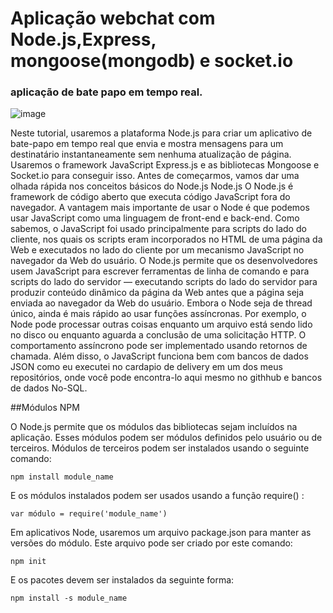# Aplicação webchat com Node.js,Express, mongoose(mongodb) e socket.io
### aplicação de bate papo em tempo real.
![image](https://user-images.githubusercontent.com/57453192/159144467-7b8a3e5e-8280-4128-818f-94f793871336.png)

Neste tutorial, usaremos a plataforma Node.js para criar um aplicativo de bate-papo em tempo real que envia e mostra mensagens para um destinatário instantaneamente sem nenhuma atualização de página. Usaremos o framework JavaScript Express.js e as bibliotecas Mongoose e Socket.io para conseguir isso.
Antes de começarmos, vamos dar uma olhada rápida nos conceitos básicos do Node.js
Node.js
O Node.js é framework de código aberto que executa código JavaScript fora do navegador. A vantagem mais importante de usar o Node é que podemos usar JavaScript como uma linguagem de front-end e back-end.
Como sabemos, o JavaScript foi usado principalmente para scripts do lado do cliente, nos quais os scripts eram incorporados no HTML de uma página da Web e executados no lado do cliente por um mecanismo JavaScript no navegador da Web do usuário.
O Node.js permite que os desenvolvedores usem JavaScript para escrever ferramentas de linha de comando e para scripts do lado do servidor — executando scripts do lado do servidor para produzir conteúdo dinâmico da página da Web antes que a página seja enviada ao navegador da Web do usuário.
Embora o Node seja de thread único, ainda é mais rápido ao usar funções assíncronas. Por exemplo, o Node pode processar outras coisas enquanto um arquivo está sendo lido no disco ou enquanto aguarda a conclusão de uma solicitação HTTP. O comportamento assíncrono pode ser implementado usando retornos de chamada. Além disso, o JavaScript funciona bem com bancos de dados JSON como eu executei no cardapio de delivery em um dos meus repositórios, onde você pode encontra-lo aqui mesmo no githhub e bancos de dados No-SQL. 

##Módulos NPM

O Node.js permite que os módulos das bibliotecas sejam incluídos na aplicação. Esses módulos podem ser módulos definidos pelo usuário ou de terceiros.
Módulos de terceiros podem ser instalados usando o seguinte comando:
```
npm install module_name
```
E os módulos instalados podem ser usados usando a função require() :
```
var módulo = require('module_name')
```
Em aplicativos Node, usaremos um arquivo package.json para manter as versões do módulo. Este arquivo pode ser criado por este comando:
```
npm init
```
E os pacotes devem ser instalados da seguinte forma:
```
npm install -s module_name
```
